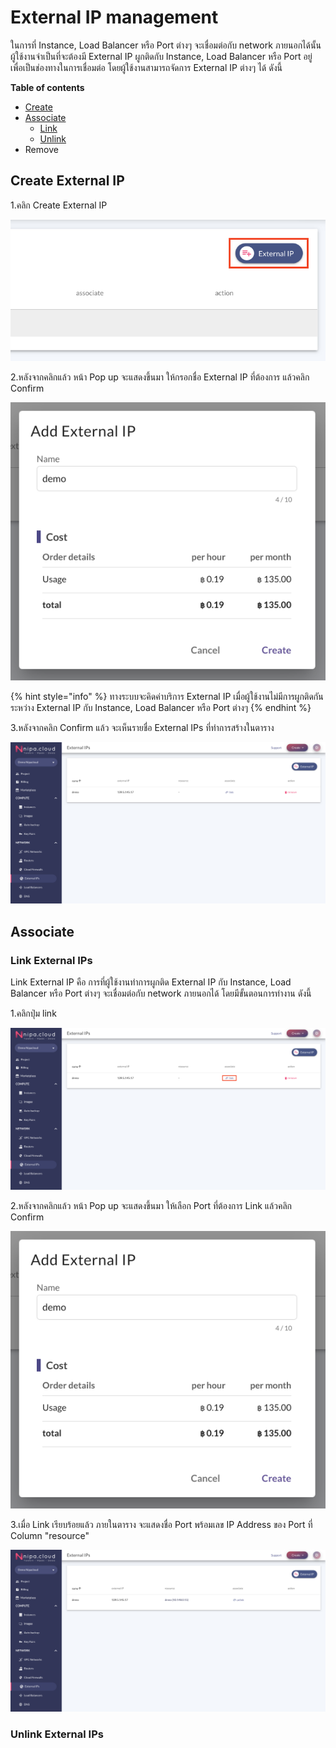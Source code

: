 # External IP management

ในการที่ Instance, Load Balancer หรือ Port ต่างๆ จะเชื่อมต่อกับ network ภายนอกได้นั้น ผู้ใช้งานจำเป็นที่จะต้องมี External IP ผูกติดกับ Instance, Load Balancer หรือ Port อยู่ เพื่อเป็นช่องทางในการเชื่อมต่อ โดยผู้ใช้งานสามารถจัดการ External IP ต่างๆ ได้ ดังนี้

**Table of contents**

* [Create](external-ip-management.md#create-external-ip)
* [Associate](external-ip-management.md#associate)
  * [Link](external-ip-management.md#link-external-ips)
  * [Unlink](external-ip-management.md#unlink-external-ip)
* Remove

## Create External IP

1.คลิก Create External IP

![](../.gitbook/assets/external_ip_1.png)

2.หลังจากคลิกแล้ว หน้า Pop up จะแสดงขึ้นมา ให้กรอกชื่อ External IP ที่ต้องการ แล้วคลิก Confirm

![](../.gitbook/assets/external_ip_2.png)

{% hint style="info" %}
ทางระบบจะคิดค่าบริการ External IP เมื่อผู้ใช้งานไม่มีการผูกติดกันระหว่าง External IP กับ Instance, Load Balancer หรือ Port ต่างๆ
{% endhint %}

3.หลังจากคลิก Confirm แล้ว จะเห็นรายชื่อ External IPs ที่ทำการสร้างในตาราง

![](../.gitbook/assets/external_ip_3.png)

## Associate

### Link External IPs

Link External IP คือ การที่ผู้ใช้งานทำการผูกติด External IP กับ Instance, Load Balancer หรือ Port ต่างๆ จะเชื่อมต่อกับ network ภายนอกได้ โดยมีขั้นตอนการทำงาน ดังนี้

1.คลิกปุ่ม link

![](../.gitbook/assets/link_external_ip_1.png)

2.หลังจากคลิกแล้ว หน้า Pop up จะแสดงขึ้นมา ให้เลือก Port ที่ต้องการ Link แล้วคลิก Confirm

![](../.gitbook/assets/link_external_ip_2.png)

3.เมื่อ Link เรียบร้อยแล้ว ภายในตาราง จะแสดงชื่อ Port พร้อมเลข IP Address ของ Port ที่ Column "resource"

![](../.gitbook/assets/link_external_ip_3.png)

### Unlink External IPs





